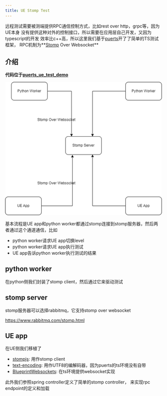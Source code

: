 ```yaml
---
title: UE Stomp Test
---
```


远程测试需要被测端提供RPC通信控制方式，比如rest over http，grpc等，因为UE本身
没有提供这种对外的控制接口，所以需要在应用层自己开发，又因为typescript的开发
效率比c++高，所以这里我们基于[puerts][]开了了简单的TS测试框架，
RPC机制为**[Stomp][] Over Websocket**

## 介绍

**代码位于[puerts_ue_test_demo][]**

![UE stomp test](./assets/ue-stomp-test-structure.png)

基本流程是UE app和python worker都通过stomp连接到stomp服务器，然后两者通过这个通道通信，比如

- python worker请求UE app切换level
- python worker请求UE app执行测试
- UE app告诉python worker执行测试的结果

## python worker

在python侧我们封装了stomp client，然后通过它来驱动测试

## stomp server

stomp服务器可以选择rabbitmq，它支持stomp over websocket

<https://www.rabbitmq.com/stomp.html>

## UE app

在UE侧我们移植了
- [stompjs][]: 用作stomp client
- [text-encoding][]: 用作UTF8的编解码器，因为puerts的ts环境没有自带
- [BlueprintWebsockets][]: 在ts环境提供websocket实现

此外我们参照spring controller定义了简单的stomp controller，
来实现rpc endpoint的定义和加载

[puerts]: https://github.com/Tencent/puerts
[stompjs]: https://github.com/stomp-js/stompjs
[text-encoding]: https://github.com/inexorabletash/text-encoding/blob/master/lib/encoding.js
[BlueprintWebsockets]: https://github.com/minimpoun/BlueprintWebsockets
[stomp]: https://stomp.github.io/stomp-specification-1.2.html
[puerts_ue_test_demo]: https://github.com/colinzuo/puerts_ue_test_demo

